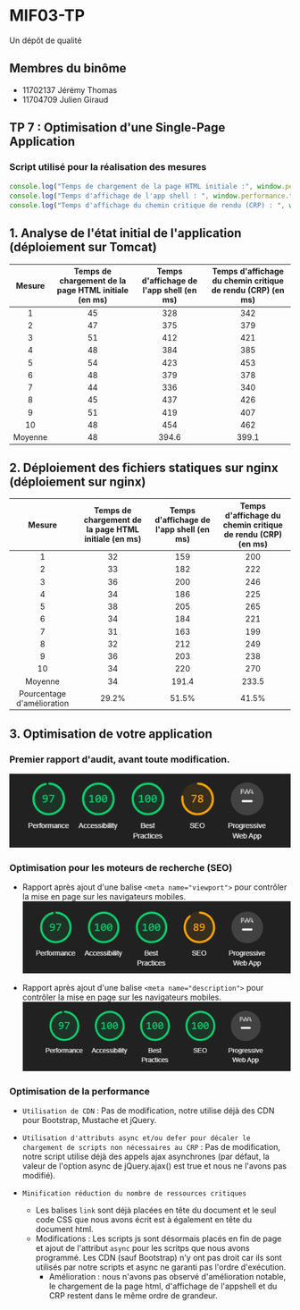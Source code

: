 # MIF03-TP

Un dépôt de qualité

## Membres du binôme

- 11702137 Jérémy Thomas
- 11704709 Julien Giraud

## TP 7 : Optimisation d'une Single-Page Application

### Script utilisé pour la réalisation des mesures 

```javascript
console.log("Temps de chargement de la page HTML initiale :", window.performance.timing.responseEnd - window.performance.timeOrigin, " ms") ; 
console.log("Temps d'affichage de l'app shell : ", window.performance.timing.domInteractive - window.performance.timing.domLoading, " ms");
console.log("Temps d'affichage du chemin critique de rendu (CRP) : ", window.performance.timing.domComplete - window.performance.timing.domLoading, " ms");
```

## 1. Analyse de l'état initial de l'application (déploiement sur Tomcat)

Mesure | Temps de chargement de la page HTML initiale (en ms) | Temps d'affichage de l'app shell (en ms) | Temps d'affichage du chemin critique de rendu (CRP) (en ms)
:---:|:---: | :---: | :---:
1 | 45 | 328 | 342
2 | 47 | 375 | 379
3 | 51 | 412 | 421
4 | 48 | 384 | 385
5 | 54 | 423 | 453
6 | 48 | 379 | 378
7 | 44 | 336 | 340
8 | 45 | 437 | 426
9 | 51 | 419 | 407
10 | 48 | 454 | 462
Moyenne | 48 | 394.6 | 399.1

## 2. Déploiement des fichiers statiques sur nginx (déploiement sur nginx)

Mesure | Temps de chargement de la page HTML initiale (en ms) | Temps d'affichage de l'app shell (en ms) | Temps d'affichage du chemin critique de rendu (CRP) (en ms)
:---:|:---: | :---: | :---:
1 | 32 | 159 | 200
2 | 33 | 182 | 222
3 | 36 | 200 | 246
4 | 34 | 186 | 225
5 | 38 | 205 | 265
6 | 34 | 184 | 221
7 | 31 | 163 | 199
8 | 32 | 212 | 249
9 | 36 | 203 | 238
10 | 34 | 220 | 270
Moyenne | 34 | 191.4 | 233.5
Pourcentage d'amélioration | 29.2% | 51.5% | 41.5%

## 3. Optimisation de votre application
### Premier rapport d'audit, avant toute modification.
![Premier rapport](./rapports_audit/Rapport_Init.png)

### Optimisation pour les moteurs de recherche (SEO)
- Rapport après ajout d'une balise ```<meta name="viewport">``` pour contrôler la mise en page sur les navigateurs mobiles.
![Rapport après ajout d'une balise meta viewport pour contrôler la mise en page sur les navigateurs mobiles.](./rapports_audit/Rapport_SEO_MetaViewport.png)

- Rapport après ajout d'une balise ```<meta name="description">``` pour contrôler la mise en page sur les navigateurs mobiles.
![Rapport après ajout d'une balise meta description pour ajouter une courte description à une page web, utilisée par les navigateurs.](./rapports_audit/Rapport_SEO_MetaDescription.png)

### Optimisation de la performance
- ```Utilisation de CDN``` : Pas de modification, notre utilise déjà des CDN pour Bootstrap, Mustache et jQuery.

- ```Utilisation d'attributs async et/ou defer pour décaler le chargement de scripts non nécessaires au CRP``` : Pas de modification, notre script utilise déjà des appels ajax asynchrones (par défaut, la valeur de l'option async de jQuery.ajax() est true et nous ne l'avons pas modifié).

- ```Minification réduction du nombre de ressources critiques```
	- Les balises ```link``` sont déjà placées en tête du document et le seul code CSS que nous avons écrit est à également en tête du document html. 
	- Modifications : Les scripts js sont désormais placés en fin de page et ajout de l'attribut ```async``` pour les scritps que nous avons programmé. Les CDN (sauf Bootstrap) n'y ont pas droit car ils sont utilisés par notre scripts et async ne garanti pas l'ordre d'exécution. 
		- Amélioration : nous n'avons pas observé d'amélioration notable, le chargement de la page html, d'affichage de l'appshell et du CRP restent dans le même ordre de grandeur.